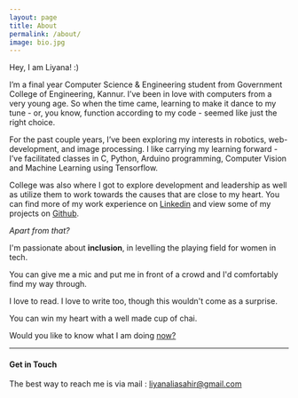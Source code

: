 ```yaml
---
layout: page
title: About
permalink: /about/
image: bio.jpg
---
```


Hey, I am Liyana! :)

I’m a final year Computer Science & Engineering student from Government College of Engineering, Kannur. I’ve been in love with computers from a very young age. So when the time came, learning to make it dance to my tune - or, you know, function according to my code - seemed like just the right choice.

For the past couple years, I’ve been exploring my interests in robotics, web-development, and image processing. I like carrying my learning forward - I’ve facilitated classes in C, Python, Arduino programming, Computer Vision and Machine Learning using Tensorflow.

College was also where I got to explore development and leadership as well as utilize them to work towards the causes that are close to my heart. You can find more of my work experience on [Linkedin](linkedin.com/in/liyanasahir) and view some of my projects on [Github](github.com/liyanasahir).

*Apart from that?*

I'm passionate about __inclusion__, in levelling the playing field for women in tech.

You can give me a mic and put me in front of a crowd and I'd comfortably find my way through.

I love to read. I love to write too, though this wouldn't come as a surprise.

You can win my heart with a well made cup of chai.

Would you like to know what I am doing [now?](liyanasahir.in/now)

***

#### Get in Touch

The best way to reach me is via mail : liyanaliasahir@gmail.com
